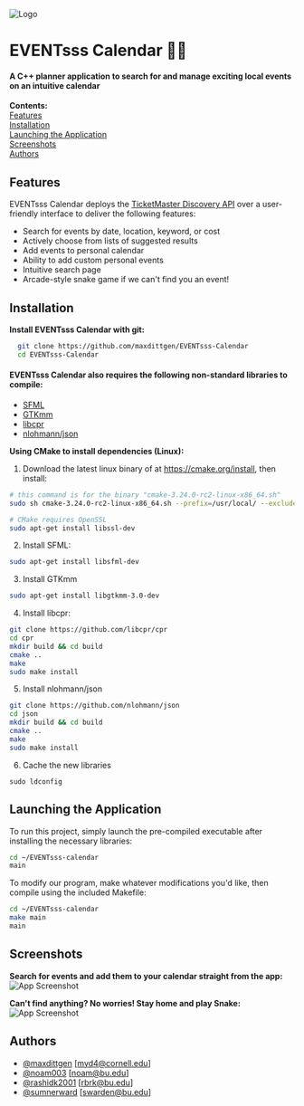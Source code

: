 
![Logo](https://images4.imagebam.com/bb/cc/82/MEBH0JI_o.png)


# EVENTsss Calendar 🐍📅

#### A C++ planner application to search for and manage exciting local events on an intuitive calendar ####
**Contents:**\
[Features](#features "Goto features")\
[Installation](#Installation "Goto installation")\
[Launching the Application](#launching-the-application "Goto launching-the-application")\
[Screenshots](#Screenshots "Goto screenshots")\
[Authors](#Authors "Goto authors")

## Features
EVENTsss Calendar deploys the [TicketMaster Discovery API](https://developer.ticketmaster.com/products-and-docs/apis/discovery-api/v2/) over a user-friendly interface to deliver the following features:
- Search for events by date, location, keyword, or cost
- Actively choose from lists of suggested results
- Add events to personal calendar
- Ability to add custom personal events
- Intuitive search page
- Arcade-style snake game if we can't find you an event!


## Installation

**Install EVENTsss Calendar with git:**

```sh
  git clone https://github.com/maxdittgen/EVENTsss-Calendar
  cd EVENTsss-Calendar
```
#### **EVENTsss Calendar also requires the following non-standard libraries to compile:** ####
- [SFML](https://www.sfml-dev.org)
- [GTKmm](https://www.gtkmm.org/en/download.html)
- [libcpr](https://github.com/libcpr/cpr)
- [nlohmann/json](https://github.com/nlohmann/json)

**Using CMake to install dependencies (Linux):**
1. Download the latest linux binary of at https://cmake.org/install, then install:
```sh
# this command is for the binary "cmake-3.24.0-rc2-linux-x86_64.sh"
sudo sh cmake-3.24.0-rc2-linux-x86_64.sh --prefix=/usr/local/ --exclude-subdir

# CMake requires OpenSSL
sudo apt-get install libssl-dev
```
2. Install SFML:
```sh
sudo apt-get install libsfml-dev
```
3. Install GTKmm
```sh
sudo apt-get install libgtkmm-3.0-dev
```
4. Install libcpr:
```sh
git clone https://github.com/libcpr/cpr
cd cpr
mkdir build && cd build
cmake ..
make
sudo make install
```
5. Install nlohmann/json
```sh
git clone https://github.com/nlohmann/json
cd json
mkdir build && cd build
cmake ..
make
sudo make install
```
6. Cache the new libraries
```
sudo ldconfig
```
## Launching the Application

To run this project, simply launch the pre-compiled executable after installing the necessary libraries:

```sh
cd ~/EVENTsss-calendar
main
```

To modify our program, make whatever modifications you'd like, then compile using the included Makefile:
```sh
cd ~/EVENTsss-calendar
make main
main
```

## Screenshots

**Search for events and add them to your calendar straight from the app:**
![App Screenshot](https://images4.imagebam.com/a6/7f/78/MEBH0JE_o.png)

**Can't find anything? No worries! Stay home and play Snake:**
![App Screenshot](https://images4.imagebam.com/db/af/48/MEBH0JF_o.png)

## Authors
- [@maxdittgen](https://www.github.com/maxdittgen) [myd4@cornell.edu]
- [@noam003](https://www.github.com/noam003) [noam@bu.edu]
- [@rashidk2001](https://www.github.com/rashidk2001) [rbrk@bu.edu]
- [@sumnerward](https://www.github.com/sumnerward) [swarden@bu.edu]




